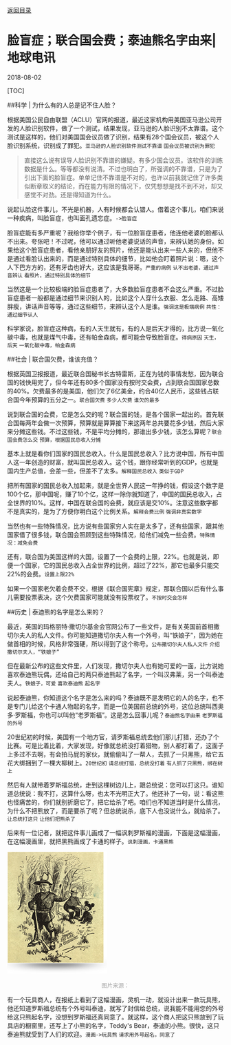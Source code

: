 [返回目录](../index.html)

# 脸盲症；联合国会费；泰迪熊名字由来| 地球电讯

2018-08-02

[TOC]

##科学 | 为什么有的人总是记不住人脸？

根据美国公民自由联盟（ACLU）官网的报道，最近这家机构用美国亚马逊公司开发的人脸识别软件，做了一个测试，结果发现，亚马逊的人脸识别不太靠谱。这个测试是这样的，他们对美国国会议员做了识别，结果有28个国会议员，被这个人脸识别系统，识别成了罪犯。`亚马逊的人脸识别软件测试不靠谱` `国会议员被识别为罪犯`

> 直接这么说有误导人脸识别不靠谱的嫌疑。有多少国会议员。该软件的训练数据是什么。等等都没有说清。不过也明白了，所强调的不靠谱，只是为了引出下面的脸盲症。单单记住不靠谱是不对的，也许以前我就记住了许多类似断章取义的结论，而在能力有限的情况下，仅凭想想是找不到不对，却又感觉不对劲。还是得知道为什么。

说起认脸这件事儿，不光是机器，人有时候都会认错人。借着这个事儿，咱们来说一种疾病，叫脸盲症，也叫面孔遗忘症。`->脸盲症`

脸盲症能有多严重呢？我给你举个例子，有一位脸盲症患者，他连他老婆的脸都认不出来。夸张吧！不过呢，他可以通过听他老婆说话的声音，来辨认她的身份。如果给这个脸盲症患者，看他亲朋好友的照片，他还是能认出来一些人来的，但他不是通过看脸认出来的，而是通过特别具体的细节，比如他会盯着照片说：嗯，这个人下巴方方的，还有牙齿也好大，这应该是我哥哥。`严重的病例` `认不出老婆，通过声音辨认` `看照片，通过特别具体的细节`

当然这是一个比较极端的脸盲症患者了，大多数脸盲症患者不会这么严重。不过脸盲症患者一般都是通过细节来识别人的，比如这个人穿什么衣服、怎么走路、高矮胖瘦，讲话声音等等，通过这些细节，来辨认这个人是谁。`强调这是极端病例` `共性：通过细节认人`

科学家说，脸盲症这种病，有的人天生就有，有的人是后天才得的，比方说一氧化碳中毒，也就是煤气中毒，还有帕金森病，都可能会导致脸盲症。`得病原因` `天生，后天` `一氧化碳中毒，帕金森病`

##社会 | 联合国欠费，谁该充值？

根据英国卫报报道，最近联合国秘书长古特雷斯，正在为钱的事情发愁，因为联合国的钱快用完了，但今年还有80多个国家没有按时交会费，占到联合国国家总数的40%。欠费最多的是美国，他们欠了6亿美金，约合40亿人民币，这些钱占联合国今年预算的五分之一。`联合国欠费` `多少人欠费` `谁欠的最多`

说到联合国的会费，它是怎么交的呢？联合国的钱，是各个国家一起出的。首先联合国每两年会做一次预算，预算就是算算接下来这两年总共要花多少钱，然后大家来分摊这些钱。不过这些钱，不是平均分摊的，那谁出多少钱，该怎么算呢？`联合国会费怎么交` `预算，根据国民总收入分摊`

基本上就是看你们国家的国民总收入。什么是国民总收入？比方说中国，所有中国人这一年创造的财富，就叫国民总收入。这个钱，跟你经常听到的GDP，也就是国内生产总值，会差一些，但差不了太多。`解释国民总收入` `类似于GDP`

把所有国家的国民总收入加起来，就是全世界人民这一年挣的钱，假设这个数字是100个亿，那中国呢，赚了10个亿，这样一除你就知道了，中国的国民总收入，占全世界的10%。这样，中国在联合国的会费，就应该是交10%。注意这些数字都不是真实的，是为了方便你明白这个比例关系。`解释会费比例` `强调非真实数字`

当然也有一些特殊情况，比方说有些国家穷人实在是太多了，还有些国家，跟其他国家借了很多钱，联合国会照顾到这些特殊情况，给他们减免一些会费。`特殊情况：减免会费`

还有，联合国为美国这样的大国，设置了一个会费的上限，22%。也就是说，即便一个国家，它的国民总收入占全世界的比例，超过了22%，那它也最多只能交22%的会费。`设置上限22%`

如果一个国家老欠着会费不交，根据《联合国宪章》规定，那联合国以后有什么事儿需要投票表决，这个欠费国家可能就没有投票权了。`不按时交会怎样`

##历史 | 泰迪熊的名字是怎么来的？

最近，英国的玛格丽特·撒切尔基金会官网公布了一些文件，是有关英国前首相撒切尔夫人的私人文件。你可能知道撒切尔夫人有一个外号，叫“铁娘子”，因为她在做首相的时候，风格非常强硬，所以得到了这个称号。`公布撒切尔夫人私人文件` `介绍撒切尔夫人，“铁娘子”`

但在最新公布的这些文件里，人们发现，撒切尔夫人也有她可爱的一面，比方说她喜欢泰迪熊玩偶，还给自己的两只泰迪熊起了名字，一个叫汉弗莱，另一个叫泰迪夫人。`铁娘子，可爱` `喜欢泰迪熊` `起名字`

说起泰迪熊，你知道这个名字是怎么来的吗？泰迪既不是发明它的人的名字，也不是专门儿给这个卡通人物起的名字，而是一位美国前总统的外号，这位总统叫西奥多·罗斯福，你也可以叫他“老罗斯福”。这是怎么回事儿呢？`泰迪熊名字由来` `老罗斯福的外号`

20世纪初的时候，美国有一个地方官，请罗斯福总统去他们那儿打猎，还办了个比赛。可是比着比着，大家发现，好像就总统没打着猎物，别人都打着了，这面子上多过不去啊，有会拍马屁的家伙，就偷偷叫了一帮人，去抓了一只黑熊，给它五花大绑捆到了一棵大柳树上。`20世纪初` `请总统打猎，总统没打着` `有人抓了只黑熊，绑在树上`

然后有人就带着罗斯福总统，走到这棵树边儿上，跟总统说：您可以打这只。谁知道总统说：我不打，这算什么呀，也太不光明正大了。他还补了一句，说：看这熊也怪痛苦的，你们就别折磨它了，把它给杀了吧。咱们也不知道当时是什么情况，为什么不把熊放了，而是要杀了呢？但总统说杀，底下人也没说什么，就给杀了。`让总统打这只` `让他们把熊杀了`

后来有一位记者，就把这件事儿画成了一幅讽刺罗斯福的漫画，下面是这幅漫画，在这幅漫画里，就把黑熊画成了卡通的样子。`讽刺漫画，卡通黑熊`

![berryman](./assets/berryman.png)

<center><font color=#A1A1A1 size=2>图片来源：<http://www.theodoreroosevelt.org/site/c.elKSIdOWIiJ8H/b.8684621/k.6632/Real_Teddy_Bear_Story.htm></font></center>

有一个玩具商人，在报纸上看到了这幅漫画，灵机一动，就设计出来一款玩具熊，他还知道罗斯福总统有个外号叫泰迪，就写了封信给总统，说我能不能用您的外号给这只熊起名字，没想到罗斯福还真同意了。就这样，这个商人把这只熊放到了玩具店的橱窗里，还写上了小熊的名字，Teddy's Bear，泰迪的小熊。很快，这只泰迪熊就受到了人们的欢迎。`漫画->玩具熊` `请求用外号起名，同意了`